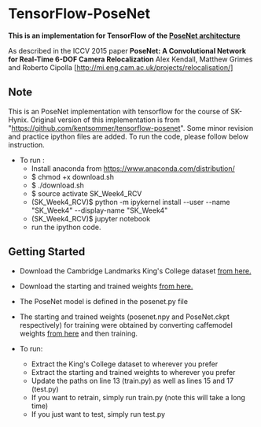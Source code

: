 # TensorFlow-PoseNet
**This is an implementation for TensorFlow of the [PoseNet architecture](http://mi.eng.cam.ac.uk/projects/relocalisation/)**

As described in the ICCV 2015 paper **PoseNet: A Convolutional Network for Real-Time 6-DOF Camera Relocalization** Alex Kendall, Matthew Grimes and Roberto Cipolla [http://mi.eng.cam.ac.uk/projects/relocalisation/]

## Note

This is an PoseNet implementation with tensorflow for the course of SK-Hynix.
Original version of this implementation is from "https://github.com/kentsommer/tensorflow-posenet".
Some minor revision and practice ipython files are added.
To run the code, please follow below instruction.

* To run : 
   * Install anaconda from https://www.anaconda.com/distribution/
   * $ chmod +x download.sh
   * $ ./download.sh
   * $ source activate SK_Week4_RCV
   * (SK_Week4_RCV)$ python -m ipykernel install --user --name "SK_Week4" --display-name "SK_Week4"
   * (SK_Week4_RCV)$ jupyter notebook 
   * run the ipython code.

## Getting Started

 * Download the Cambridge Landmarks King's College dataset [from here.](https://www.repository.cam.ac.uk/handle/1810/251342)

 * Download the starting and trained weights [from here.](https://drive.google.com/file/d/0B5DVPd_zGgc8ZmJ0VmNiTXBGUkU/view?usp=sharing)

 * The PoseNet model is defined in the posenet.py file

 * The starting and trained weights (posenet.npy and PoseNet.ckpt respectively) for training were obtained by converting caffemodel weights [from here](http://3dvision.princeton.edu/pvt/GoogLeNet/Places/) and then training.

 * To run:
   * Extract the King's College dataset to wherever you prefer
   * Extract the starting and trained weights to wherever you prefer
   * Update the paths on line 13 (train.py) as well as lines 15 and 17 (test.py)
   * If you want to retrain, simply run train.py (note this will take a long time)
   * If you just want to test, simply run test.py 
